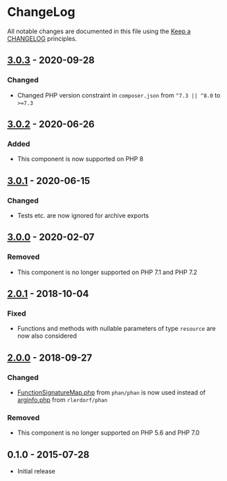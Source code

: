 # ChangeLog

All notable changes are documented in this file using the [Keep a CHANGELOG](https://keepachangelog.com/) principles.

## [3.0.3] - 2020-09-28

### Changed

- Changed PHP version constraint in `composer.json` from `^7.3 || ^8.0` to `>=7.3`

## [3.0.2] - 2020-06-26

### Added

- This component is now supported on PHP 8

## [3.0.1] - 2020-06-15

### Changed

- Tests etc. are now ignored for archive exports

## [3.0.0] - 2020-02-07

### Removed

- This component is no longer supported on PHP 7.1 and PHP 7.2

## [2.0.1] - 2018-10-04

### Fixed

- Functions and methods with nullable parameters of type `resource` are now also considered

## [2.0.0] - 2018-09-27

### Changed

- [FunctionSignatureMap.php](https://raw.githubusercontent.com/phan/phan/master/src/Phan/Language/Internal/FunctionSignatureMap.php) from `phan/phan` is now used instead of [arginfo.php](https://raw.githubusercontent.com/rlerdorf/phan/master/includes/arginfo.php) from `rlerdorf/phan`

### Removed

- This component is no longer supported on PHP 5.6 and PHP 7.0

## 0.1.0 - 2015-07-28

- Initial release

[3.0.3]: https://github.com/sebastianbergmann/comparator/resource-operations/3.0.2...3.0.3
[3.0.2]: https://github.com/sebastianbergmann/comparator/resource-operations/3.0.1...3.0.2
[3.0.1]: https://github.com/sebastianbergmann/comparator/resource-operations/3.0.0...3.0.1
[3.0.0]: https://github.com/sebastianbergmann/comparator/resource-operations/2.0.1...3.0.0
[2.0.1]: https://github.com/sebastianbergmann/comparator/resource-operations/2.0.0...2.0.1
[2.0.0]: https://github.com/sebastianbergmann/comparator/resource-operations/0.1.0...2.0.0
